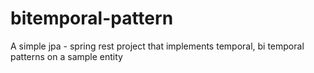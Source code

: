 # bitemporal-pattern
A simple jpa - spring rest project that implements temporal, bi temporal patterns on a sample entity
